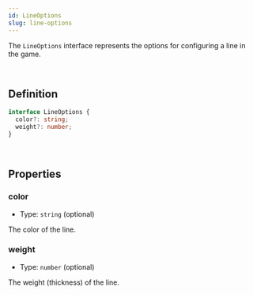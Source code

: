 ```yaml
---
id: LineOptions
slug: line-options
---
```


The `LineOptions` interface represents the options for configuring a line in the game.

<br/>

## Definition

```ts
interface LineOptions {
  color?: string;
  weight?: number;
}
```

<br/>

## Properties

### color

- Type: `string` (optional)

The color of the line.

### weight

- Type: `number` (optional)

The weight (thickness) of the line.
